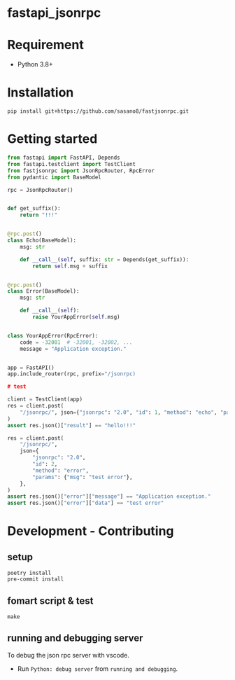 # fastapi_jsonrpc
<!--
[![Version](https://img.shields.io/pypi/v/asy)](https://pypi.org/project/asy)
[![License: MIT](https://img.shields.io/badge/license-MIT-yellow.svg)](https://opensource.org/licenses/MIT)
-->

# Requirement

- Python 3.8+

# Installation

``` shell
pip install git+https://github.com/sasano8/fastjsonrpc.git
```

# Getting started
``` Python
from fastapi import FastAPI, Depends
from fastapi.testclient import TestClient
from fastjsonrpc import JsonRpcRouter, RpcError
from pydantic import BaseModel

rpc = JsonRpcRouter()


def get_suffix():
    return "!!!"


@rpc.post()
class Echo(BaseModel):
    msg: str

    def __call__(self, suffix: str = Depends(get_suffix)):
        return self.msg + suffix


@rpc.post()
class Error(BaseModel):
    msg: str

    def __call__(self):
        raise YourAppError(self.msg)


class YourAppError(RpcError):
    code = -32001  # -32001, -32002, ...
    message = "Application exception."


app = FastAPI()
app.include_router(rpc, prefix="/jsonrpc)

# test

client = TestClient(app)
res = client.post(
    "/jsonrpc/", json={"jsonrpc": "2.0", "id": 1, "method": "echo", "params": {"msg": "hello"}}
)
assert res.json()["result"] == "hello!!!"

res = client.post(
    "/jsonrpc/",
    json={
        "jsonrpc": "2.0",
        "id": 2,
        "method": "error",
        "params": {"msg": "test error"},
    },
)
assert res.json()["error"]["message"] == "Application exception."
assert res.json()["error"]["data"] == "test error"
```

# Development - Contributing

## setup

``` shell
poetry install
pre-commit install
```

## fomart script & test

``` shell
make
```

## running and debugging server

To debug the json rpc server with vscode.

- Run `Python: debug server` from `running and debugging`.
